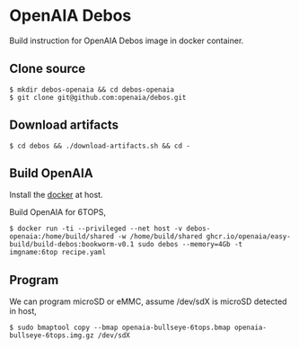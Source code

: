 # OpenAIA Debos

Build instruction for OpenAIA Debos image in docker container.

## Clone source

```
$ mkdir debos-openaia && cd debos-openaia
$ git clone git@github.com:openaia/debos.git
```

## Download artifacts

```
$ cd debos && ./download-artifacts.sh && cd -
```

## Build OpenAIA

Install the [docker](https://docs.docker.com/engine/install/ubuntu/) at host.

Build OpenAIA for 6TOPS,
```
$ docker run -ti --privileged --net host -v debos-openaia:/home/build/shared -w /home/build/shared ghcr.io/openaia/easy-build/build-debos:bookworm-v0.1 sudo debos --memory=4Gb -t imgname:6top recipe.yaml
```

## Program

We can program microSD or eMMC, assume /dev/sdX is microSD detected in host,
```
$ sudo bmaptool copy --bmap openaia-bullseye-6tops.bmap openaia-bullseye-6tops.img.gz /dev/sdX
```
